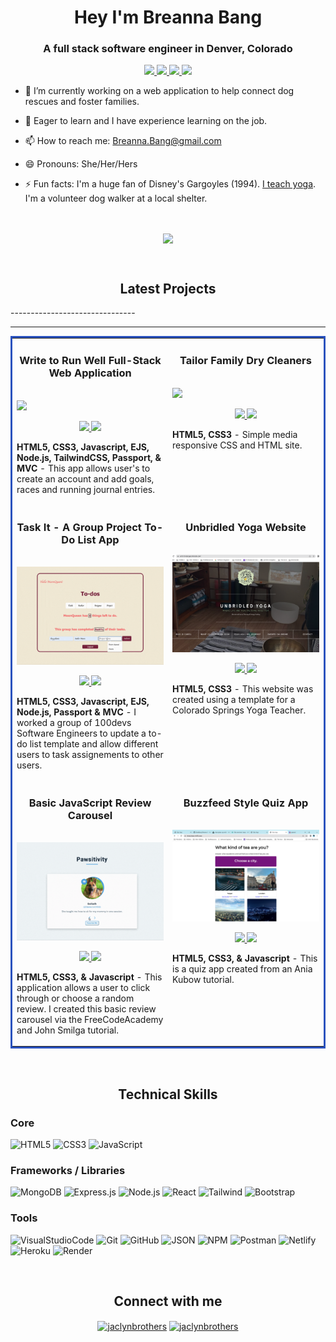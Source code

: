 <h1 align="center">Hey I'm Breanna Bang</h1>
<h3 align="center">A full stack software engineer in Denver, Colorado</h3>
<p align="center">
  <a target="_blank" href="https://www.breannabang.com/">
    <img src="https://img.shields.io/badge/Website-243964?style=for-the-badge&logo=react&logoColor=white">
  </a>
<!--     <a target="_blank" href="#">
    <img src="https://img.shields.io/badge/Resume-3B732C?style=for-the-badge&logo=react&logoColor=white">
  </a>
  <a target="_blank" href="mailto:breanna.bang@gmail.com">
    <img src="https://img.shields.io/badge/EMail-D14836?style=for-the-badge&logo=gmail&logoColor=white">
  </a> -->
  <a target="_blank" href="https://twitter.com/breannabang" target="_blank">
    <img src="https://img.shields.io/badge/Twitter-1DA1F2?style=for-the-badge&logo=twitter&logoColor=white"/>
  </a>
  <a target="_blank" href="https://www.linkedin.com/in/breanna-bang/" target="_blank">
    <img src="https://img.shields.io/badge/linkedin-%230077B5.svg?style=for-the-badge&logo=linkedin&logoColor=white"/>
  </a>
  <a target="_blank" href="https://angel.co/u/breanna-bang" target="_blank">
      <img src="https://img.shields.io/badge/AngelList-%23D4D4D4.svg?style=for-the-badge&logo=AngelList&logoColor=black"/>
  </a>
</p>

- 🔭 I’m currently working on a web application to help connect dog rescues and foster families. 
  
- 🌱 Eager to learn and I have experience learning on the job.

- 📫 How to reach me: Breanna.Bang@gmail.com

- 😄 Pronouns: She/Her/Hers

- ⚡ Fun facts: I'm a huge fan of Disney's Gargoyles (1994). <a href="https://www.breoutside.com" target="_blank">I teach yoga</a>. I'm a volunteer dog walker at a local shelter.
<br>

<p align="center"><a href="https://www.codewars.com/users/BreaBang/stats" target="_blank"><img align="center" src="https://www.codewars.com/users/BreaBang/badges/large" align="center"></a></p>
<br>

<h2 align="center">Latest Projects</h2>
<table bordercolor="2a52be">
  <tr>
    <td width="50%" valign="top">
      <h3 align="center">Write to Run Well Full-Stack Web Application</h3>
        <br>
        <a target="_blank" href="https://github.com/BreaBang/WTRW">
            <img src="https://github.com/BreaBang/WTRW/blob/main/WTRW1.gif?raw=true">
        </a>
        <br>
        <p align="center">
          
   <a href="https://github.com/BreaBang/100" target="_blank">
    <img src="https://img.shields.io/badge/Code-black?style=for-the-badge&logo=github">
  </a>  
  <a href="https://writetorunwell.com" target="_blank">
    <img src="https://img.shields.io/badge/-website-green?style=for-the-badge&color=243964">
  </a>
      </p>
        <p><strong>HTML5, CSS3, Javascript, EJS, Node.js, TailwindCSS, Passport, & MVC</strong> - This app allows user's to create an account and add goals, races and running journal entries.</p>
</td>
    
    
    
<td width="50%" valign="top">
      <h3 align="center">Tailor Family Dry Cleaners</h3>
        <br>
        <a target="_blank" href="https://github.com/BreaBang/SimpleCSSSite">
             <img src="https://github.com/BreaBang/SimpleCSSSite/blob/main/TailorFam.gif?raw=true" />
        </a>
        <br>
        <p align="center">
          
   <a href="https://github.com/BreaBang/" target="_blank">
    <img src="https://img.shields.io/badge/Code-black?style=for-the-badge&logo=github">
  </a>  
  <a href="https://simplecsssite.netlify.app/" target="_blank">
    <img src="https://img.shields.io/badge/-website-green?style=for-the-badge&color=243964">
  </a>
      </p>
     <p><strong>HTML5, CSS3</strong> - Simple media responsive CSS and HTML site. </p>
</td>    
  </tr>
 -------------------------------
<tr>
    <td width="50%" valign="top">
      <h3 align="center">Task It - A Group Project To-Do List App</h3>
        <br>
      <a target="_blank" href="https://github.com/BreaBang/todo-mvc-auth-local">
            <img src="https://github.com/BreaBang/todo-mvc-auth-local/blob/main/grouptodo.gif?raw=true">
        </a>
        <br>
        <p align="center">
          
  <a href="https://github.com/BreaBang/todo-mvc-auth-local" target="_blank">
    <img src="https://img.shields.io/badge/Code-black?style=for-the-badge&logo=github">
  </a>
  <a href="https://projectmanageapp.onrender.com" target="_blank">
    <img src="https://img.shields.io/badge/-website-green?style=for-the-badge&color=243964">
  </a>
      </p>
        <p><strong>HTML5, CSS3, Javascript, EJS, Node.js, Passport & MVC </strong> - I worked a group of 100devs Software Engineers to update a to-do list template and allow different users to task assignements to other users. </p>
    </td>
  
   <td width="50%" valign="top">
      <h3 align="center">Unbridled Yoga Website</h3>
        <br>
      <a target="_blank" href="https://unbridledyogacolorado.com/">
            <img src="https://github.com/BreaBang/BreaBang/blob/main/unbridled.png">
        </a>
        <br>
        <p align="center">
          
  <a href="https://unbridledyogacolorado.com/" target="_blank">
    <img src="https://img.shields.io/badge/Code-black?style=for-the-badge&logo=github">
  </a>
  <a href="https://unbridledyogacolorado.com/" target="_blank">
    <img src="https://img.shields.io/badge/-website-green?style=for-the-badge&color=243964">
  </a>
      </p>
        <p><strong>HTML5, CSS3</strong> - This website was created using a template for a Colorado Springs Yoga Teacher.</p>
    </td>
  </tr>
  


-----------------
  <tr>
    <td width="50%" valign="top">
      <h3 align="center">Basic JavaScript Review Carousel</h3>
        <br>
      <a target="_blank" href="https://github.com/BreaBang/JavascriptBasicProjects/tree/main/Reviews"></a>    

<img src="https://github.com/BreaBang/JavascriptBasicProjects/blob/main/Reviews/dogs.gif.gif">

  <p align="center">
 <a href="https://github.com/BreaBang/JavascriptBasicProjects/tree/main/Reviews" target="_blank">
    <img src="https://img.shields.io/badge/Code-black?style=for-the-badge&logo=github">
  </a>
  <a href="https://github.com/BreaBang/JavascriptBasicProjects/tree/main/Reviews" target="_blank">
    <img src="https://img.shields.io/badge/-website-green?style=for-the-badge&color=243964">
  </a>
      </p>
        <p><strong>HTML5, CSS3, & Javascript</strong> - This application allows a user to click through or choose a random review. I created this basic review carousel via the FreeCodeAcademy and John Smilga tutorial.</p>
    </td>
<td width="50%" valign="top">
      <h3 align="center">Buzzfeed Style Quiz App </h3>
        <br>
        <a target="_blank" href="https://teaquizapp.netlify.app/">
           <img src="https://github.com/BreaBang/QuizApp/blob/main/Screen%20Shot%202022-08-15%20at%205.13.32%20PM.png?raw=true">
        </a>
        <br>
        <p align="center">
          
  <a href="https://github.com/BreaBang/QuizApp" target="_blank">
    <img src="https://img.shields.io/badge/Code-black?style=for-the-badge&logo=github">
  </a>  
  <a href="https://teaquizapp.netlify.app/" target="_blank">
    <img src="https://img.shields.io/badge/-website-green?style=for-the-badge&color=243964">
  </a>
      </p>
        <p><strong>HTML5, CSS3, & Javascript </strong> - This is a quiz app created from an Ania Kubow tutorial.</p>
    </td>
  </tr>
</table>


<br>

<h2 align="center">Technical Skills</h2>
<p align="center">
<h3>Core</h3>

![HTML5](https://img.shields.io/badge/html5-%23E34F26.svg?style=for-the-badge&logo=html5&logoColor=white)
![CSS3](https://img.shields.io/badge/css3-%231572B6.svg?style=for-the-badge&logo=css3&logoColor=white)
![JavaScript](https://img.shields.io/badge/javascript-%23323330.svg?style=for-the-badge&logo=javascript&logoColor=%23F7DF1E)

<h3>Frameworks / Libraries</h3>

![MongoDB](https://img.shields.io/badge/MongoDB-%234ea94b.svg?style=for-the-badge&logo=mongodb&logoColor=white)
![Express.js](https://img.shields.io/badge/express.js-%23404d59.svg?style=for-the-badge&logo=express&logoColor=%2361DAFB)
![Node.js](https://img.shields.io/badge/Node.js-339933?style=for-the-badge&logo=nodedotjs&logoColor=white)
![React](https://img.shields.io/badge/react-%2320232a.svg?style=for-the-badge&logo=react&logoColor=%2361DAFB)
![Tailwind](https://img.shields.io/badge/tailwind-%2320232a.svg?style=for-the-badge&logo=Tailwind&logoColor=%03a9f4)
![Bootstrap](https://img.shields.io/badge/Bootstrap-%2320232a.svg?style=for-the-badge&logo=Bootstrap&logoColor=%2361DABB)
<!-- ![TypeScript](https://img.shields.io/badge/typescript-272b33?logo=typescript&logoColor=0374c2&style=for-the-badge) -->

<h3>Tools</h3>

![VisualStudioCode](https://img.shields.io/badge/vscode-1f425f?logo=visualstudiocode&logoColor=0078d4&style=for-the-badge)
![Git](https://img.shields.io/badge/git-%23F05033.svg?style=for-the-badge&logo=git&logoColor=white)
![GitHub](https://img.shields.io/badge/github-%23121011.svg?style=for-the-badge&logo=github&logoColor=white)
![JSON](https://img.shields.io/badge/JSON-272b33?logo=JSON&logoColor=lightgrey&style=for-the-badge)
![NPM](https://img.shields.io/badge/npm-272b33?logo=npm&logoColor=cb3837&style=for-the-badge)
![Postman](https://img.shields.io/badge/Postman-FF6C37?style=for-the-badge&logo=Postman&logoColor=white)
![Netlify](https://img.shields.io/badge/Netlify-00C7B7?style=for-the-badge&logo=netlify&logoColor=white)
![Heroku](https://img.shields.io/badge/heroku-%23430098.svg?style=for-the-badge&logo=heroku&logoColor=white)
![Render](https://img.shields.io/badge/render-%8A2BE2.svg?style=for-the-badge&logo=render&logoColor=white)
  
<!--     <img src="https://img.shields.io/badge/bootstrap-%23563D7C.svg?style=for-the-badge&logo=bootstrap&logoColor=white"/>
    <img src="https://img.shields.io/badge/webpack-%238DD6F9.svg?style=for-the-badge&logo=webpack&logoColor=black"/>
    <img src="https://img.shields.io/badge/WordPress-%23117AC9.svg?style=for-the-badge&logo=WordPress&logoColor=white"/>
    <img src="https://img.shields.io/badge/r-%23276DC3.svg?style=for-the-badge&logo=r&logoColor=white">
    ![PhotoShop](https://img.shields.io/badge/photoshop-272b33?logo=AdobePhotoShop&logoColor=31a8ff&style=for-the-badge) -->
</p>

<br>

<h2 align="center">Connect with me</h2>
<p align="center">
<a href="https://twitter.com/breannabang" target="blank"><img align="center" src="https://raw.githubusercontent.com/rahuldkjain/github-profile-readme-generator/master/src/images/icons/Social/twitter.svg" alt="jaclynbrothers" height="30" width="40" /></a>
<a href="https://www.linkedin.com/in/breanna-bang/" target="blank"><img align="center" src="https://raw.githubusercontent.com/rahuldkjain/github-profile-readme-generator/master/src/images/icons/Social/linked-in-alt.svg" alt="jaclynbrothers" height="30" width="40" /></a>
</p>
